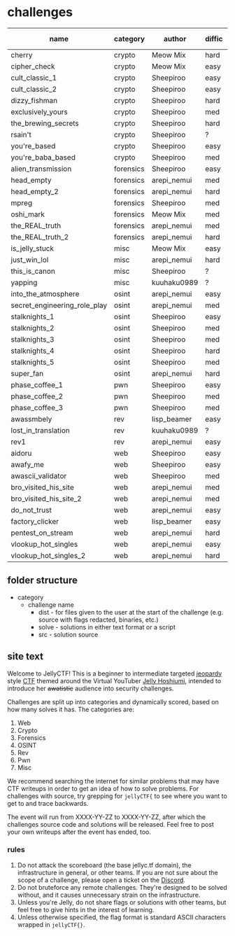# challenges

| name                         | category  | author      | diffic | on ctfd?  | tested? |
| ----                         | ----      | -------     | ---    | ---       | ---     |
| cherry                       | crypto    | Meow Mix    | hard   | ✅        | ❌     |
| cipher_check                 | crypto    | Meow Mix    | easy   | ✅        | ✅     |
| cult_classic_1               | crypto    | Sheepiroo   | easy   | ✅        | ❌     |
| cult_classic_2               | crypto    | Sheepiroo   | easy   | ✅        | ❌     |
| dizzy_fishman                | crypto    | Sheepiroo   | hard   | ✅        | ❌     |
| exclusively_yours            | crypto    | Sheepiroo   | med    | ✅        | ✅     |
| the_brewing_secrets          | crypto    | Sheepiroo   | hard   | ✅        | ❌     |
| rsain't                      | crypto    | Sheepiroo   | ?      | ❌        | ❌     |
| you're_based                 | crypto    | Sheepiroo   | easy   | ✅        | ❌     |
| you're_baba_based            | crypto    | Sheepiroo   | med    | ✅        | ❌     |
| alien_transmission           | forensics | Sheepiroo   | easy   | ✅        | ✅     |
| head_empty                   | forensics | arepi_nemui | med    | ✅        | ✅     |
| head_empty_2                 | forensics | arepi_nemui | hard   | ✅        | ✅     |
| mpreg                        | forensics | Sheepiroo   | med    | ✅        | ✅     |
| oshi_mark                    | forensics | Meow Mix    | med    | ✅        | ✅     |
| the_REAL_truth               | forensics | arepi_nemui | med    | ✅        | ✅     |
| the_REAL_truth_2             | forensics | arepi_nemui | hard   | ✅        | ✅     |
| is_jelly_stuck               | misc      | Meow Mix    | easy   | ✅        | ✅     |
| just_win_lol                 | misc      | arepi_nemui | hard   | ✅        | ✅     |
| this_is_canon                | misc      | Sheepiroo   | ?      | ❌        | ❌     |
| yapping                      | misc      | kuuhaku0989 | ?      | ❌        | ❌     |
| into_the_atmosphere          | osint     | arepi_nemui | easy   | ✅        | ✅     |
| secret_engineering_role_play | osint     | arepi_nemui | med    | ✅        | ✅     |
| stalknights_1                | osint     | Sheepiroo   | easy   | ✅        | ✅     |
| stalknights_2                | osint     | Sheepiroo   | med    | ✅        | ✅     |
| stalknights_3                | osint     | Sheepiroo   | med    | ✅        | ✅     |
| stalknights_4                | osint     | Sheepiroo   | hard   | ✅        | ✅     |
| stalknights_5                | osint     | Sheepiroo   | med    | ✅        | ✅     |
| super_fan                    | osint     | arepi_nemui | hard   | ✅        | ✅     |
| phase_coffee_1               | pwn       | Sheepiroo   | easy   | ✅        | ❌     |
| phase_coffee_2               | pwn       | Sheepiroo   | med    | ✅        | ❌     |
| phase_coffee_3               | pwn       | Sheepiroo   | med    | ✅        | ❌     |
| awassmbely                   | rev       | lisp_beamer | easy   | ✅        | ❌     |
| lost_in_translation          | rev       | kuuhaku0989 | ?      | ❌        | ✅     |
| rev1                         | rev       | arepi_nemui | easy   | ✅        | ❌     |
| aidoru                       | web       | Sheepiroo   | easy   | ✅        | ✅     |
| awafy_me                     | web       | Sheepiroo   | easy   | ✅        | ✅     |
| awascii_validator            | web       | Sheepiroo   | med    | ✅        | ✅     |
| bro_visited_his_site         | web       | arepi_nemui | med    | ✅        | ✅     |
| bro_visited_his_site_2       | web       | arepi_nemui | med    | ✅        | ✅     |
| do_not_trust                 | web       | arepi_nemui | easy   | ✅        | ✅     |
| factory_clicker              | web       | lisp_beamer | easy   | ✅        | ✅     |
| pentest_on_stream            | web       | arepi_nemui | hard   | ✅        | ✅     |
| vlookup_hot_singles          | web       | arepi_nemui | easy   | ✅        | ✅     |
| vlookup_hot_singles_2        | web       | arepi_nemui | hard   | ✅        | ✅     |


## folder structure
* category
    - challenge name
        - dist - for files given to the user at the start of the challenge (e.g. source with flags redacted, binaries, etc.)
        - solve - solutions in either text format or a script
        - src - solution source


## site text
Welcome to JellyCTF! This is a beginner to intermediate targeted [jeopardy](https://ctftime.org/ctf-wtf/) style [CTF](https://en.wikipedia.org/wiki/Capture_the_flag_(cybersecurity)) themed around the Virtual YouTuber [Jelly Hoshiumi](https://www.youtube.com/@JellyHoshiumi), intended to introduce her ~~awatistic~~ audience into security challenges.

Challenges are split up into categories and dynamically scored, based on how many solves it has. The categories are:

1. Web
2. Crypto
3. Forensics
4. OSINT
5. Rev
6. Pwn
7. Misc

We recommend searching the internet for similar problems that may have CTF writeups in order to get an idea of how to solve problems. For challenges with source, try grepping for `jellyCTF{` to see where you want to get to and trace backwards.

The event will run from XXXX-YY-ZZ to XXXX-YY-ZZ, after which the challenges source code and solutions will be released. Feel free to post your own writeups after the event has ended, too.

### rules
1. Do not attack the scoreboard (the base jellyc.tf domain), the infrastructure in general, or other teams. If you are not sure about the scope of a challenge, please open a ticket on the [Discord](https://discord.gg/MDNfMuGsr4).
2. Do not bruteforce any remote challenges. They're designed to be solved without, and it causes unnecessary strain on the infrastructure.
3. Unless you're Jelly, do not share flags or solutions with other teams, but feel free to give hints in the interest of learning.
4. Unless otherwise specified, the flag format is standard ASCII characters wrapped in `jellyCTF{}`.
